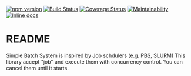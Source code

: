 [![npm version](https://badge.fury.io/js/simple-batch-system.svg)](https://badge.fury.io/js/simple-batch-system)
[![Build Status](https://travis-ci.com/so5/sbs.svg?branch=master)](https://travis-ci.com/so5/sbs)
[![Coverage Status](https://coveralls.io/repos/github/so5/sbs/badge.svg?branch=master)](https://coveralls.io/github/so5/sbs?branch=master)
[![Maintainability](https://api.codeclimate.com/v1/badges/8f3c0ea00e755ae31081/maintainability)](https://codeclimate.com/github/so5/sbs/maintainability)
[![Inline docs](http://inch-ci.org/github/so5/sbs.svg?branch=master)](http://inch-ci.org/github/so5/sbs)

# README #
Simple Batch System is inspired by Job schdulers (e.g. PBS, SLURM)
This library accept "job" and execute them with concurrency control.
You can cancel them until it starts.

